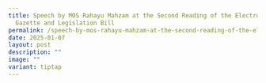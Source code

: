 ```yaml
---
title: Speech by MOS Rahayu Mahzam at the Second Reading of the Electronic
  Gazette and Legislation Bill
permalink: /speech-by-mos-rahayu-mahzam-at-the-second-reading-of-the-electronic-gazette-and-legislation-bill/
date: 2025-01-07
layout: post
description: ""
image: ""
variant: tiptap
---
```

